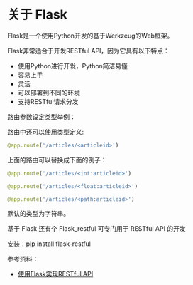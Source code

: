 关于 Flask
===

Flask是一个使用Python开发的基于Werkzeug的Web框架。

Flask非常适合于开发RESTful API，因为它具有以下特点：

* 使用Python进行开发，Python简洁易懂
* 容易上手
* 灵活
* 可以部署到不同的环境
* 支持RESTful请求分发

路由参数设定类型举例：

路由中还可以使用类型定义:

```Python
@app.route('/articles/<articleid>')
```

上面的路由可以替换成下面的例子：

```Python
@app.route('/articles/<int:articleid>')

@app.route('/articles/<float:articleid>')

@app.route('/articles/<path:articleid>')
```

默认的类型为字符串。


基于 Flask 还有个 Flask_restful 可专门用于 RESTful API 的开发

安装：pip install flask-restful



参考资料：

* [使用Flask实现RESTful API](http://www.jianshu.com/p/f3624eebff80)
